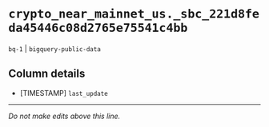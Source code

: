 # `crypto_near_mainnet_us._sbc_221d8feda45446c08d2765e75541c4bb`
`bq-1` | `bigquery-public-data`

## Column details
* [TIMESTAMP] `last_update`

-------------------------------------------------------------------------------
*Do not make edits above this line.*
